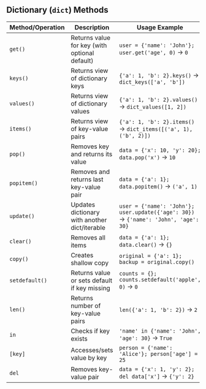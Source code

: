 ## Dictionary (`dict`) Methods

| Method/Operation | Description                                   | Usage Example                                                                       |
| ---------------- | --------------------------------------------- | ----------------------------------------------------------------------------------- |
| `get()`          | Returns value for key (with optional default) | `user = {'name': 'John'}; user.get('age', 0)` → `0`                                 |
| `keys()`         | Returns view of dictionary keys               | `{'a': 1, 'b': 2}.keys()` → `dict_keys(['a', 'b'])`                                 |
| `values()`       | Returns view of dictionary values             | `{'a': 1, 'b': 2}.values()` → `dict_values([1, 2])`                                 |
| `items()`        | Returns view of key-value pairs               | `{'a': 1, 'b': 2}.items()` → `dict_items([('a', 1), ('b', 2)])`                     |
| `pop()`          | Removes key and returns its value             | `data = {'x': 10, 'y': 20}; data.pop('x')` → `10`                                   |
| `popitem()`      | Removes and returns last key-value pair       | `data = {'a': 1}; data.popitem()` → `('a', 1)`                                      |
| `update()`       | Updates dictionary with another dict/iterable | `user = {'name': 'John'}; user.update({'age': 30})` → `{'name': 'John', 'age': 30}` |
| `clear()`        | Removes all items                             | `data = {'a': 1}; data.clear()` → `{}`                                              |
| `copy()`         | Creates shallow copy                          | `original = {'a': 1}; backup = original.copy()`                                     |
| `setdefault()`   | Returns value or sets default if key missing  | `counts = {}; counts.setdefault('apple', 0)` → `0`                                  |
| `len()`          | Returns number of key-value pairs             | `len({'a': 1, 'b': 2})` → `2`                                                       |
| `in`             | Checks if key exists                          | `'name' in {'name': 'John', 'age': 30}` → `True`                                    |
| `[key]`          | Accesses/sets value by key                    | `person = {'name': 'Alice'}; person['age'] = 25`                                    |
| `del`            | Removes key-value pair                        | `data = {'x': 1, 'y': 2}; del data['x']` → `{'y': 2}`                               |